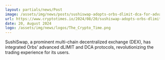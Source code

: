 ```yaml
---
layout: partials/news/Post
image: /assets/img/news/posts/sushiswap-adopts-orbs-dlimit-dca-for-advanced-trading.webp
url: https://www.cryptotimes.io/2024/08/20/sushiswap-adopts-orbs-dlimit-dca-for-advanced-trading/
date: 20, August 2024
logo: /assets/img/news/logos/The_Crypto_Time.png
---
```


SushiSwap, a prominent multi-chain decentralized exchange (DEX), has integrated Orbs’ advanced dLIMIT and DCA protocols, revolutionizing the trading experience for its users. 
